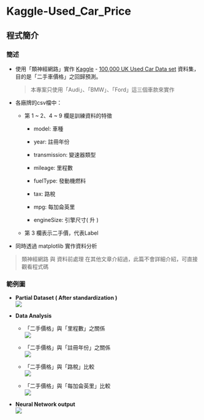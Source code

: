 # Kaggle-Used_Car_Price
## 程式簡介
### 簡述
* 使用「類神經網路」實作 [Kaggle](https://www.kaggle.com/) - [100,000 UK Used Car Data set](https://www.kaggle.com/adityadesai13/used-car-dataset-ford-and-mercedes) 資料集，目的是「二手車價格」之回歸預測。
  > 本專案只使用「Audi」、「BMW」、「Ford」這三個車款來實作
* 各廠牌的csv檔中：
  * 第 1 ~ 2、4 ~ 9 欄是訓練資料的特徵
 
    * model: 車種

    * year: 註冊年份
    
    * transmission: 變速器類型
     
    * mileage: 里程數
    
    * fuelType: 發動機燃料
    
    * tax: 路稅
    
    * mpg: 每加侖英里
    
    * engineSize: 引擎尺寸( 升 )
    
  * 第 3 欄表示二手價，代表Label

* 同時透過 matplotlib 實作資料分析

> 類神經網路 與 資料前處理 在其他文章介紹過，此篇不會詳細介紹，可直接觀看程式碼

### 範例圖
* **Partial Dataset ( After standardization )**  
  ![](https://i.imgur.com/P3CCkPz.png)

* **Data Analysis**
  *  「二手價格」與「里程數」之關係  
    ![](https://i.imgur.com/4XZHZQP.png)
    
  *  「二手價格」與「註冊年份」之關係  
    ![](https://i.imgur.com/JsKVYs4.png)
    
  *  「二手價格」與「路稅」比較  
    ![](https://i.imgur.com/ahie5A6.png)
    
  *  「二手價格」與「每加侖英里」比較  
    ![](https://i.imgur.com/4wct4ZT.png)

* **Neural Network output**  
  ![](https://i.imgur.com/axT3TAP.png)
